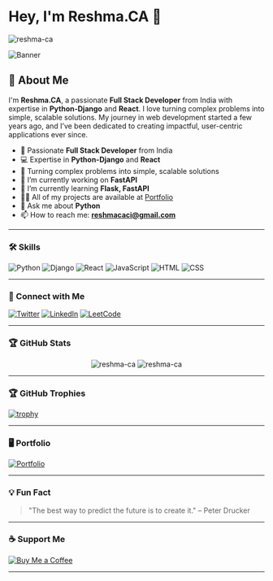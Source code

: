 # Hey, I'm **Reshma.CA** 👋
<p align="left"> <img src="https://komarev.com/ghpvc/?username=reshma-ca&label=Profile%20views&color=0e75b6&style=flat" alt="reshma-ca" /> </p>

![Banner](https://via.placeholder.com/1200x300.png?text=Welcome+to+Reshma%27s+GitHub+Profile!)


 
## 🚀 About Me

I'm **Reshma.CA**, a passionate **Full Stack Developer** from India with expertise in **Python-Django** and **React**. I love turning complex problems into simple, scalable solutions. My journey in web development started a few years ago, and I’ve been dedicated to creating impactful, user-centric applications ever since.
- 🌟 Passionate **Full Stack Developer** from India
- 💻 Expertise in **Python-Django** and **React**
- 🎯 Turning complex problems into simple, scalable solutions
- 🔭 I’m currently working on **FastAPI**
- 🌱 I’m currently learning **Flask, FastAPI**
- 👨‍💻 All of my projects are available at [Portfolio](https://reshma-ca-portfolio.netlify.app/)
- 💬 Ask me about **Python**
- 📫 How to reach me: **reshmacaci@gmail.com**

---

### 🛠️ Skills
![Python](https://img.shields.io/badge/Python-90%25-blue)
![Django](https://img.shields.io/badge/Django-85%25-green)
![React](https://img.shields.io/badge/React-80%25-orange)
![JavaScript](https://img.shields.io/badge/JavaScript-75%25-yellow)
![HTML](https://img.shields.io/badge/HTML-90%25-orange)
![CSS](https://img.shields.io/badge/CSS-85%25-blue)

---

### 🔗 Connect with Me
[![Twitter](https://img.shields.io/badge/Twitter-1DA1F2?style=for-the-badge&logo=twitter&logoColor=white)](https://twitter.com/reshmacaci)
[![LinkedIn](https://img.shields.io/badge/LinkedIn-0077B5?style=for-the-badge&logo=linkedin&logoColor=white)](https://linkedin.com/in/reshmaca)
[![LeetCode](https://img.shields.io/badge/LeetCode-FFA116?style=for-the-badge&logo=leetcode&logoColor=white)](https://leetcode.com/u/reshmaca)

---

### 🏆 GitHub Stats
<p align="center">
  <img src="https://github-readme-stats.vercel.app/api?username=reshma-ca&show_icons=true&theme=radical" alt="reshma-ca" />
  <img src="https://github-readme-streak-stats.herokuapp.com/?user=reshma-ca&theme=radical" alt="reshma-ca" />
</p>

---

### 🏆 GitHub Trophies
[![trophy](https://github-profile-trophy.vercel.app/?username=reshma-ca&theme=onedark)](https://github.com/ryo-ma/github-profile-trophy)

---

### 🖥️ Portfolio
[![Portfolio](https://via.placeholder.com/600x400.png?text=Visit+My+Portfolio)](https://reshma-ca-portfolio.netlify.app/)

---

### 💡 Fun Fact
> "The best way to predict the future is to create it." – Peter Drucker

---

### ☕ Support Me
[![Buy Me a Coffee](https://img.shields.io/badge/Buy%20Me%20a%20Coffee-FFDD00?style=for-the-badge&logo=buy-me-a-coffee&logoColor=black)](https://www.buymeacoffee.com/reshmaca)

---



